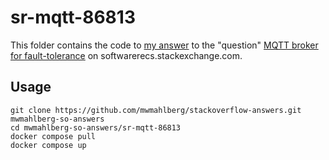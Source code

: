 sr-mqtt-86813
=============

This folder contains the code to [my answer][myanswer] to the "question"
[MQTT broker for fault-tolerance][question] on softwarerecs.stackexchange.com.

Usage
-----

```
git clone https://github.com/mwmahlberg/stackoverflow-answers.git mwmahlberg-so-answers
cd mwmahlberg-so-answers/sr-mqtt-86813
docker compose pull
docker compose up
```


[myanswer]: https://softwarerecs.stackexchange.com/a/92284/14389
[question]: https://softwarerecs.stackexchange.com/questions/86813/mqtt-broker-for-fault-tolerance
